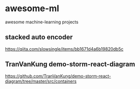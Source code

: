 # awesome-ml
awesome machine-learning projects

## stacked auto encoder
https://qiita.com/slowsingle/items/bb1671d4a6b19820db5c

## TranVanKung demo-storm-react-diagram
https://github.com/TranVanKung/demo-storm-react-diagram/tree/master/src/containers
